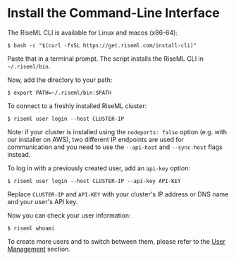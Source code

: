 # Install the Command-Line Interface

The RiseML CLI is available for Linux and macos (x86-64):

```
$ bash -c "$(curl -fsSL https://get.riseml.com/install-cli)"
```

Paste that in a terminal prompt.
The script installs the RiseML CLI in `~/.riseml/bin`.

Now, add the directory to your path:

```
$ export PATH=~/.riseml/bin:$PATH
```

To connect to a freshly installed RiseML cluster:
```
$ riseml user login --host CLUSTER-IP
```
Note: if your cluster is installed using the `nodeports: false` option (e.g. with our installer on AWS), two different IP endpoints are used for communication and you need to use the `--api-host` and `--sync-host` flags instead.

To log in with a previously created user, add an `api-key` option:

```
$ riseml user login --host CLUSTER-IP --api-key API-KEY
```

Replace `CLUSTER-IP` and `API-KEY` with your cluster's IP address or DNS name and your user's API key.

Now you can check your user information:

```
$ riseml whoami
```

To create more users and to switch between them, please refer to the [User Management](/managing/user_management.md) section.
